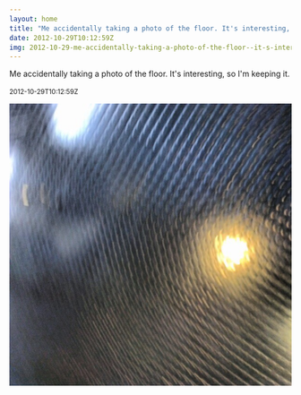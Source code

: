 ```yaml
---
layout: home
title: "Me accidentally taking a photo of the floor. It's interesting, so I'm keeping it."
date: 2012-10-29T10:12:59Z
img: 2012-10-29-me-accidentally-taking-a-photo-of-the-floor--it-s-interesting--so-i-m-keeping-it-.jpg
---
```


Me accidentally taking a photo of the floor. It's interesting, so I'm keeping it.

<small>2012-10-29T10:12:59Z</small>

![Me accidentally taking a photo of the floor. It's interesting, so I'm keeping it.](2012-10-29-me-accidentally-taking-a-photo-of-the-floor--it-s-interesting--so-i-m-keeping-it-.jpg)
